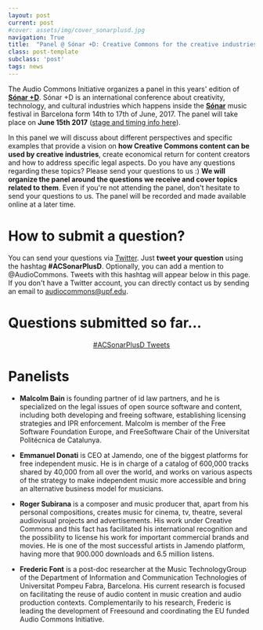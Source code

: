 ```yaml
---
layout: post
current: post
#cover: assets/img/cover_sonarplusd.jpg
navigation: True
title:  "Panel @ Sónar +D: Creative Commons for the creative industries"
class: post-template
subclass: 'post'
tags: news
---
```


The Audio Commons Initiative organizes a panel in this years' edition of **[Sónar +D](https://sonarplusd.com)**. Sónar +D is an international conference about creativity, technology, and cultural industries which happens inside the **[Sónar](https://sonar.es)** music festival in Barcelona form 14th to 17th of June, 2017.
The panel will take place on **June 15th 2017** ([stage and timing info here](https://sonarplusd.com/en/programs/barcelona-2017/areas/talks/creative-commons-for-the-creative-industries)).

In this panel we will discuss about different perspectives and specific examples that provide a vision on **how Creative Commons content can be used by creative industries**, create economical return for content creators and how to address specific legal aspects. Do you have any questions regarding these topics? Please send your questions to us :) **We will organize the panel around the questions we receive and cover topics related to them**. Even if you're not attending the panel, don't hesitate to send your questions to us. The panel will be recorded and made available online at a later time.


# How to submit a question?

You can send your questions via [Twitter](https://twitter.com). Just **tweet your question** using the hashtag **#ACSonarPlusD**. Optionally, you can add a mention to @AudioCommons. Tweets with this hashtag will appear below in this page. If you don't have a Twitter account, you can directly contact us by sending an email to <a href="mailto:audiocommons@upf.edu">audiocommons@upf.edu</a>.

# Questions submitted so far...

<div style="text-align:center;">
  <div style="display:inline-block;">
    <a class="twitter-timeline" href="https://twitter.com/hashtag/ACSonarPlusD" data-widget-id="863021182274211847">#ACSonarPlusD Tweets</a> <script>!function(d,s,id){var js,fjs=d.getElementsByTagName(s)[0],p=/^http:/.test(d.location)?'http':'https';if(!d.getElementById(id)){js=d.createElement(s);js.id=id;js.src=p+"://platform.twitter.com/widgets.js";fjs.parentNode.insertBefore(js,fjs);}}(document,"script","twitter-wjs");</script>
  </div>
</div>

# Panelists

- **Malcolm Bain** is founding partner of id law partners, and he is specialized on the legal issues of open source software and content, including both developing and freeing software, establishing licensing strategies and IPR enforcement. Malcolm is member of the Free Software Foundation Europe, and FreeSoftware Chair of the Universitat Politécnica de Catalunya.

- **Emmanuel Donati** is CEO at Jamendo, one of the biggest platforms for free independent music. He is in charge of a catalog of 600,000 tracks shared by 40,000 from all over the world, and works on various aspects of the strategy to make independent music more accessible and bring an alternative business model for musicians.

- **Roger Subirana** is a composer and music producer that, apart from his personal compositions, creates music for cinema, tv, theatre, several audiovisual projects and advertisements. His work under Creative Commons and this fact has facilitated his international recognition and the possibility to license his work for important commercial brands and movies. He is one of the most successful artists in Jamendo platform, having more that 900.000 downloads and 6.5 million listens.

- **Frederic Font** is a post-doc researcher at the Music TechnologyGroup of the Department of Information and Communication Technologies of Universitat Pompeu Fabra, Barcelona. His current research is focused on facilitating the reuse of audio content in music creation and audio production contexts. Complementarily to his research, Frederic is leading the development of Freesound and coordinating the EU funded Audio Commons Initiative.
